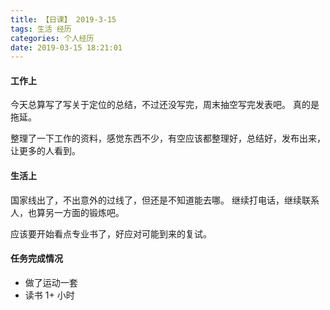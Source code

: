 ```yaml
---
title: 【日课】 2019-3-15
tags: 生活 经历
categories: 个人经历
date: 2019-03-15 18:21:01
---
```



#### 工作上
今天总算写了写关于定位的总结，不过还没写完，周末抽空写完发表吧。
真的是拖延。

整理了一下工作的资料，感觉东西不少，有空应该都整理好，总结好，发布出来，让更多的人看到。

#### 生活上

国家线出了，不出意外的过线了，但还是不知道能去哪。
继续打电话，继续联系人，也算另一方面的锻炼吧。

应该要开始看点专业书了，好应对可能到来的复试。

#### 任务完成情况
* 做了运动一套
* 读书 1+ 小时
  
